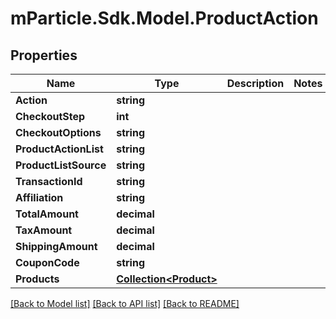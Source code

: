 # mParticle.Sdk.Model.ProductAction
## Properties

Name | Type | Description | Notes
------------ | ------------- | ------------- | -------------
**Action** | **string** |  | 
**CheckoutStep** | **int** |  | 
**CheckoutOptions** | **string** |  | 
**ProductActionList** | **string** |  | 
**ProductListSource** | **string** |  | 
**TransactionId** | **string** |  | 
**Affiliation** | **string** |  | 
**TotalAmount** | **decimal** |  | 
**TaxAmount** | **decimal** |  | 
**ShippingAmount** | **decimal** |  | 
**CouponCode** | **string** |  | 
**Products** | [**Collection&lt;Product&gt;**](Product.md) |  | 

[[Back to Model list]](../README.md#documentation-for-models) [[Back to API list]](../README.md#documentation-for-api-endpoints) [[Back to README]](../README.md)

